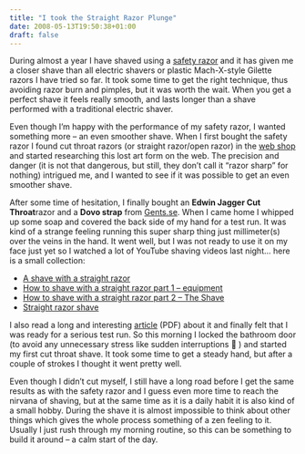 ```yaml
---
title: "I took the Straight Razor Plunge"
date: 2008-05-13T19:50:38+01:00
draft: false
---
```


During almost a year I have shaved using a [safety razor](http://en.wikipedia.org/wiki/Safety_razor) and it has given me a closer shave than all electric shavers or plastic Mach-X-style Gilette razors I have tried so far. It took some time to get the right technique, thus avoiding razor burn and pimples, but it was worth the wait. When you get a perfect shave it feels really smooth, and lasts longer than a shave performed with a traditional electric shaver.

Even though I’m happy with the performance of my safety razor, I wanted something more – an even smoother shave. When I first bought the safety razor I found cut throat razors (or straight razor/open razor) in the [web shop](http://www.gents.se/) and started researching this lost art form on the web. The precision and danger (it is not that dangerous, but still, they don’t call it “razor sharp” for nothing) intrigued me, and I wanted to see if it was possible to get an even smoother shave.

After some time of hesitation, I finally bought an **Edwin Jagger Cut Throat**razor and a **Dovo strap** from [Gents.se](http://www.gents.se/). When I came home I whipped up some soap and covered the back side of my hand for a test run. It was kind of a strange feeling running this super sharp thing just millimeter(s) over the veins in the hand. It went well, but I was not ready to use it on my face just yet so I watched a lot of YouTube shaving videos last night… here is a small collection:

-   [A shave with a straight razor](http://www.youtube.com/watch?v=Jvu1F4f7bdQ)
-   [How to shave with a straight razor part 1 – equipment](http://www.youtube.com/watch?v=JUK56EqF-B0)
-   [How to shave with a straight razor part 2 – The Shave](http://www.youtube.com/watch?v=iLbpe62bubk)
-   [Straight razor shave](http://www.youtube.com/watch?v=aI4ak1lJgY4)

I also read a long and interesting [article](http://www.shavemyface.com/downloads/The-Straight-Razor-Shave.pdf) (PDF) about it and finally felt that I was ready for a serious test run. So this morning I locked the bathroom door (to avoid any unnecessary stress like sudden interruptions 🙂 ) and started my first cut throat shave. It took some time to get a steady hand, but after a couple of strokes I thought it went pretty well.

Even though I didn’t cut myself, I still have a long road before I get the same results as with the safety razor and I guess even more time to reach the nirvana of shaving, but at the same time as it is a daily habit it is also kind of a small hobby. During the shave it is almost impossible to think about other things which gives the whole process something of a zen feeling to it. Usually I just rush through my morning routine, so this can be something to build it around – a calm start of the day.

